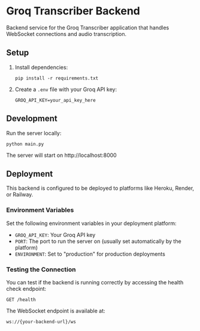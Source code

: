 # Groq Transcriber Backend

Backend service for the Groq Transcriber application that handles WebSocket connections and audio transcription.

## Setup

1. Install dependencies:
   ```
   pip install -r requirements.txt
   ```

2. Create a `.env` file with your Groq API key:
   ```
   GROQ_API_KEY=your_api_key_here
   ```

## Development

Run the server locally:
```
python main.py
```

The server will start on http://localhost:8000

## Deployment

This backend is configured to be deployed to platforms like Heroku, Render, or Railway.

### Environment Variables

Set the following environment variables in your deployment platform:

- `GROQ_API_KEY`: Your Groq API key
- `PORT`: The port to run the server on (usually set automatically by the platform)
- `ENVIRONMENT`: Set to "production" for production deployments

### Testing the Connection

You can test if the backend is running correctly by accessing the health check endpoint:
```
GET /health
```

The WebSocket endpoint is available at:
```
ws://{your-backend-url}/ws
``` 